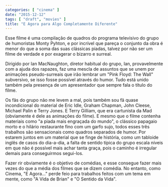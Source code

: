```yaml
---
categories: [ "cinema" ]
date: "2015-12-12"
tags: [ "draft", "movies" ]
title: "E Agora para Algo Completamente Diferente"
---
```

Esse filme é uma compilação de quadros do programa televisivo do grupo
de humoristas Monty Pyhton, e por incrível que pareça o conjunto da
obra é menor do que a soma das suas clássicas piadas, talvez por não
ser um filme de verdade e por exagerar o bizarro e surreal.

Dirigido por Ian MacNaughton, diretor habitual do grupo, Ian,
provavelmente com a ajuda dos rapazes, faz uma mescla de assuntos que se
unem por animações pseudo-surreais que irão lembrar um "Pink Floyd:
The Wall" subversivo, se isso fosse possível através do humor. Tudo
está unido também pela presença de um apresentador que sempre fala
o título do filme.

Os fãs do grupo não me levem a mal, pois também sou fã quase
incondicional do material de Eric Idle, Graham Chapman, John Cleese,
Michael Palin e Terry Jones. E Terry Gilliam, que era cartunista da
Mad (obviamente é dele as animações do filme). E mesmo que o filme
contenha materiais como "a piada mais engraçada do mundo", o clássico
papagaio morto e o hilário restaurante fino com um garfo sujo, todos
esses três trabalhos são sensacionais como quadros separados de
humor. Por estarem juntos em um material que se finge de história, como
um tabloide inglês de casos do dia-a-dia, a falta de sentido típica do
grupo escala níveis em que não é possível mais achar tanta graça,
pois o caminho é irregular demais para conseguirmos segui-los.

Fazer rir obviamente é o objetivo de comédias, e esse consegue fazer
mais vezes do que a média dos filmes que se dizem comédia. No entanto,
como Cinema, "E Agora..." perde feio para trabalhos feitos com um tema
em mente, como "A Vida de Brian" e "O Sentido da Vida".
